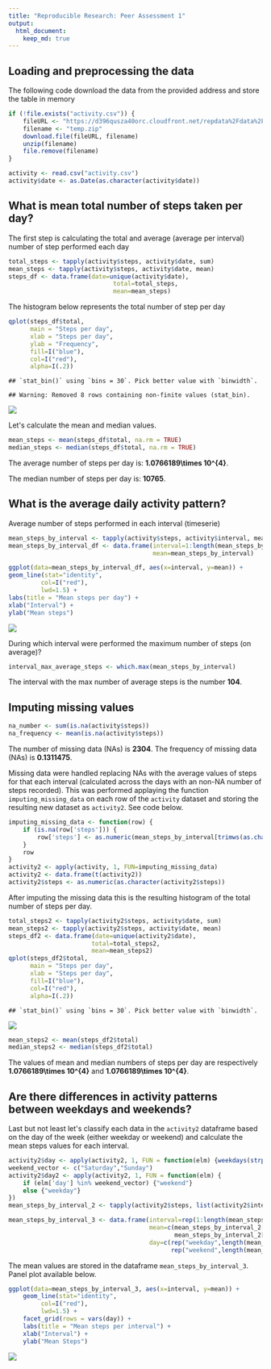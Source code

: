 ```yaml
---
title: "Reproducible Research: Peer Assessment 1"
output: 
  html_document:
    keep_md: true
---
```



## Loading and preprocessing the data

The following code download the data from the provided address and store the table in memory


```r
if (!file.exists("activity.csv")) { 
    fileURL <- "https://d396qusza40orc.cloudfront.net/repdata%2Fdata%2Factivity.zip"
    filename <- "temp.zip"
    download.file(fileURL, filename)
    unzip(filename)
    file.remove(filename)
}

activity <- read.csv("activity.csv")
activity$date <- as.Date(as.character(activity$date))
```

## What is mean total number of steps taken per day?

The first step is calculating the total and average (average per interval) number of step performed each day


```r
total_steps <- tapply(activity$steps, activity$date, sum)
mean_steps <- tapply(activity$steps, activity$date, mean)
steps_df <- data.frame(date=unique(activity$date),
                             total=total_steps,
                             mean=mean_steps)
```

The histogram below represents the total number of step per day


```r
qplot(steps_df$total,
      main = "Steps per day", 
      xlab = "Steps per day",
      ylab = "Frequency",
      fill=I("blue"), 
      col=I("red"), 
      alpha=I(.2))
```

```
## `stat_bin()` using `bins = 30`. Pick better value with `binwidth`.
```

```
## Warning: Removed 8 rows containing non-finite values (stat_bin).
```

![](PA1_template_files/figure-html/unnamed-chunk-3-1.png)<!-- -->

Let's calculate the mean and median values.


```r
mean_steps <- mean(steps_df$total, na.rm = TRUE)
median_steps <- median(steps_df$total, na.rm = TRUE)
```

The average number of steps per day is: **1.0766189\times 10^{4}**.

The median number of steps per day is: **10765**.

## What is the average daily activity pattern?

Average number of steps performed in each interval (timeserie)


```r
mean_steps_by_interval <- tapply(activity$steps, activity$interval, mean, na.rm=TRUE)
mean_steps_by_interval_df <- data.frame(interval=1:length(mean_steps_by_interval),
                                        mean=mean_steps_by_interval)

ggplot(data=mean_steps_by_interval_df, aes(x=interval, y=mean)) +
geom_line(stat="identity", 
         col=I("red"),
         lwd=1.5) +
labs(title = "Mean steps per day") +
xlab("Interval") +
ylab("Mean steps")
```

![](PA1_template_files/figure-html/unnamed-chunk-5-1.png)<!-- -->

During which interval were performed the maximum number of steps (on average)?


```r
interval_max_average_steps <- which.max(mean_steps_by_interval)
```

The interval with the max number of average steps is the number **104**.

## Imputing missing values


```r
na_number <- sum(is.na(activity$steps))
na_frequency <- mean(is.na(activity$steps))
```

The number of missing data (NAs) is **2304**.
The frequency of missing data (NAs) is **0.1311475**.

Missing data were handled replacing NAs with the average values of steps for that each interval (calculated across the days with an non-NA number of steps recorded). This was performed applaying the function `imputing_missing_data` on each row of the `activity` dataset and storing the resulting new dataset as `activity2`. See code below.


```r
imputing_missing_data <- function(row) {
    if (is.na(row['steps'])) {
        row['steps'] <- as.numeric(mean_steps_by_interval[trimws(as.character(row['interval']))])
    }
    row
}
activity2 <- apply(activity, 1, FUN=imputing_missing_data)
activity2 <- data.frame(t(activity2))
activity2$steps <- as.numeric(as.character(activity2$steps)) 
```

After imputing the missing data this is the resulting histogram of the total number of steps per day.


```r
total_steps2 <- tapply(activity2$steps, activity$date, sum)
mean_steps2 <- tapply(activity2$steps, activity$date, mean)
steps_df2 <- data.frame(date=unique(activity2$date),
                       total=total_steps2,
                       mean=mean_steps2)
qplot(steps_df2$total,
      main = "Steps per day", 
      xlab = "Steps per day",  
      fill=I("blue"), 
      col=I("red"), 
      alpha=I(.2))
```

```
## `stat_bin()` using `bins = 30`. Pick better value with `binwidth`.
```

![](PA1_template_files/figure-html/unnamed-chunk-9-1.png)<!-- -->


```r
mean_steps2 <- mean(steps_df2$total)
median_steps2 <- median(steps_df2$total)
```

The values of mean and median numbers of steps per day are respectively **1.0766189\times 10^{4}** and **1.0766189\times 10^{4}**.

## Are there differences in activity patterns between weekdays and weekends?

Last but not least let's classify each data in the `activity2` dataframe based on the day of the week (either weekday or weekend) and calculate the mean steps values for each interval.


```r
activity2$day <- apply(activity2, 1, FUN = function(elm) {weekdays(strptime(elm['date'],"%Y-%m-%d"))})
weekend_vector <- c("Saturday","Sunday")
activity2$day2 <- apply(activity2, 1, FUN = function(elm) {
    if (elm['day'] %in% weekend_vector) {"weekend"}
    else {"weekday"}
})
mean_steps_by_interval_2 <- tapply(activity2$steps, list(activity2$interval,activity2$day2), mean)

mean_steps_by_interval_3 <- data.frame(interval=rep(1:length(mean_steps_by_interval),2),
                                       mean=c(mean_steps_by_interval_2[,"weekday"],
                                              mean_steps_by_interval_2[,"weekend"]),
                                       day=c(rep("weekday",length(mean_steps_by_interval)),
                                             rep("weekend",length(mean_steps_by_interval))))
```

The mean values are stored in the dataframe `mean_steps_by_interval_3`. Panel plot available below.


```r
ggplot(data=mean_steps_by_interval_3, aes(x=interval, y=mean)) + 
    geom_line(stat="identity",
         col=I("red"),
         lwd=1.5) +
    facet_grid(rows = vars(day)) +
    labs(title = "Mean steps per interval") +
    xlab("Interval") +
    ylab("Mean Steps")
```

![](PA1_template_files/figure-html/unnamed-chunk-12-1.png)<!-- -->
